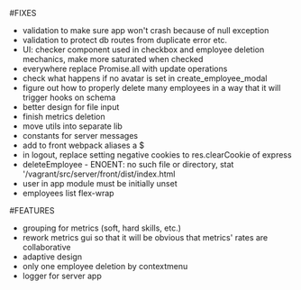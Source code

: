 #FIXES
- validation to make sure app won't crash because of null exception
- validation to protect db routes from duplicate error etc.
- UI: checker component used in checkbox and employee deletion mechanics, make more saturated
when checked
- everywhere replace Promise.all with update operations
- check what happens if no avatar is set in create_employee_modal
- figure out how to properly delete many employees in a way that it will trigger hooks on schema
- better design for file input
- finish metrics deletion
- move utils into separate lib
- constants for server messages
- add to front webpack aliases a $
- in logout, replace setting negative cookies to res.clearCookie of express
- deleteEmployee - ENOENT: no such file or directory, stat '/vagrant/src/server/front/dist/index.html
- user in app module must be initially unset
- employees list flex-wrap

#FEATURES
- grouping for metrics (soft, hard skills, etc.)
- rework metrics gui so that it will be obvious that metrics' rates are collaborative
- adaptive design
- only one employee deletion by contextmenu
- logger for server app